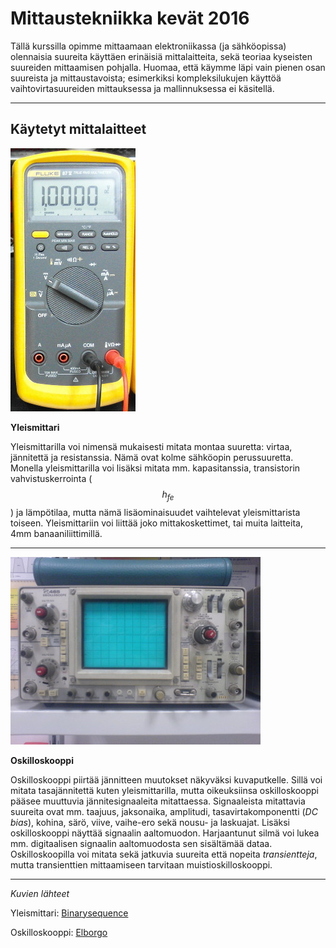 # Mittaustekniikka kevät 2016

Tällä kurssilla opimme mittaamaan elektroniikassa (ja sähköopissa) olennaisia suureita käyttäen erinäisiä mittalaitteita, sekä teoriaa kyseisten suureiden mittaamisen pohjalla. Huomaa, että käymme läpi vain pienen osan suureista ja mittaustavoista; esimerkiksi kompleksilukujen käyttöä vaihtovirtasuureiden mittauksessa ja mallinnuksessa ei käsitellä.

---

## Käytetyt mittalaitteet

![Yleismittari](fluke.jpg)

**Yleismittari**

Yleismittarilla voi nimensä mukaisesti mitata montaa suuretta: virtaa, jännitettä ja resistanssia. Nämä ovat kolme sähköopin perussuuretta. Monella yleismittarilla voi lisäksi mitata mm. kapasitanssia, transistorin vahvistuskerrointa ( $$ h_{fe} $$ ) ja lämpötilaa, mutta nämä lisäominaisuudet vaihtelevat yleismittarista toiseen. Yleismittariin voi liittää joko mittakoskettimet, tai muita laitteita, 4mm banaaniliittimillä.


---

![Oskilloskooppi](tektronix.jpg)

**Oskilloskooppi**

Oskilloskooppi piirtää jännitteen muutokset näkyväksi kuvaputkelle. Sillä voi mitata tasajännitettä kuten yleismittarilla, mutta oikeuksiinsa oskilloskooppi pääsee muuttuvia jännitesignaaleita mitattaessa. Signaaleista mitattavia suureita ovat mm. taajuus, jaksonaika, amplitudi, tasavirtakomponentti (*DC bias*), kohina, särö, viive, vaihe-ero sekä nousu- ja laskuajat. Lisäksi oskilloskooppi näyttää signaalin aaltomuodon. Harjaantunut silmä voi lukea mm. digitaalisen signaalin aaltomuodosta sen sisältämää dataa. Oskilloskoopilla voi mitata sekä jatkuvia suureita että nopeita *transientteja*, mutta transienttien mittaamiseen tarvitaan muistioskilloskooppi.

---



*Kuvien lähteet*

Yleismittari: [Binarysequence](https://en.wikipedia.org/wiki/Multimeter#/media/File:Fluke87-V_Multimeter.jpg)

Oskilloskooppi: [Elborgo](https://en.wikipedia.org/wiki/Oscilloscope#/media/File:Tektronix_465_Oscilloscope.jpg)